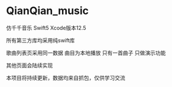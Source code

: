 # QianQian_music
 仿千千音乐 Swift5   Xcode版本12.5

所有第三方库均采用纯swift库

歌曲列表页采用同一数据  曲目为本地播放 只有一首曲子 只做演示功能

其他页面会陆续实现

本项目将持续更新，数据均来自抓包，仅供学习交流